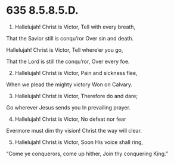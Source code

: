 # 635 8.5.8.5.D.

1.  Hallelujah! Christ is Victor, Tell with every breath,

That the Savior still is conqu’ror Over sin and death.

Hallelujah! Christ is Victor, Tell where’er you go,

That the Lord is still the conqu’ror, Over every foe.

2.  Hallelujah! Christ is Victor, Pain and sickness flee,

When we plead the mighty victory Won on Calvary.

3.  Hallelujah! Christ is Victor, Therefore do and dare;

Go wherever Jesus sends you In prevailing prayer.

4.  Hallelujah! Christ is Victor, No defeat nor fear

Evermore must dim thy vision! Christ the way will clear.

5.  Hallelujah! Christ is Victor, Soon His voice shall ring,

“Come ye conquerors, come up hither, Join thy conquering King.”

